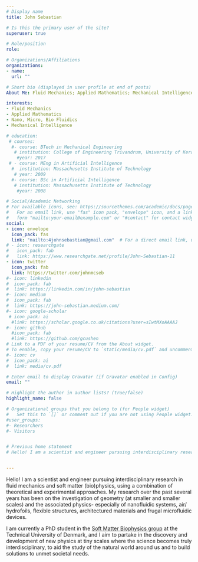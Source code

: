 ```yaml
---
# Display name
title: John Sebastian

# Is this the primary user of the site?
superuser: true

# Role/position
role: 

# Organizations/Affiliations
organizations:
- name: 
  url: ""

# Short bio (displayed in user profile at end of posts)
About Me: Fluid Mechanics; Applied Mathematics; Mechanical Intelligence

interests:
- Fluid Mechanics
- Applied Mathematics
- Nano, Micro, Bio Fluidics
- Mechanical Intelligence

# education:
 # courses:
  #- course: BTech in Mechanical Engineering 
   # institution: College of Engineering Trivandrum, University of Kerala
    #year: 2017
 # - course: MEng in Artificial Intelligence
  #  institution: Massachusetts Institute of Technology
   # year: 2009
  #- course: BSc in Artificial Intelligence
   # institution: Massachusetts Institute of Technology
    #year: 2008

# Social/Academic Networking
# For available icons, see: https://sourcethemes.com/academic/docs/page-builder/#icons
#   For an email link, use "fas" icon pack, "envelope" icon, and a link in the
#   form "mailto:your-email@example.com" or "#contact" for contact widget.
social:
- icon: envelope
  icon_pack: fas
  link: "mailto:4johnsebastian@gmail.com"  # For a direct email link, use "mailto:4johnsebastian@gmail.com".
# - icon: researchgate
#   icon_pack: fab
#   link: https://www.researchgate.net/profile/John-Sebastian-11
- icon: twitter
  icon_pack: fab
  link: https://twitter.com/johnmcseb
#- icon: linkedin
#  icon_pack: fab
#  link: https://linkedin.com/in/john-sebastian
#- icon: medium
#  icon_pack: fab
#  link: https://john-sebastian.medium.com/
#- icon: google-scholar
 # icon_pack: ai
  #link: https://scholar.google.co.uk/citations?user=sIwtMXoAAAAJ
#- icon: github
  #icon_pack: fab
  #link: https://github.com/gcushen
# Link to a PDF of your resume/CV from the About widget.
# To enable, copy your resume/CV to `static/media/cv.pdf` and uncomment the lines below.
#- icon: cv
#  icon_pack: ai
#  link: media/cv.pdf

# Enter email to display Gravatar (if Gravatar enabled in Config)
email: ""

# Highlight the author in author lists? (true/false)
highlight_name: false

# Organizational groups that you belong to (for People widget)
#   Set this to `[]` or comment out if you are not using People widget.
#user_groups:
#- Researchers
#- Visitors


# Previous home statement
# Hello! I am a scientist and engineer pursuing interdisciplinary research in fluid mechanics, electrokinetics and nano-scale systems, with a strong theoretical and applied math focus. My research over the past several years has been on the investigation of geometry (at smaller and smaller scales) and the associated physics- especially of air/ hydrofoils, flexible structures, architectured materials and (micro)fluidic systems. I am currently a master's student in the Green Lab ([the Fluid Mech Lab](https://fluidmechlab.com/)) and I aim to partake in the discovery and development of new physics at tiny scales where the science becomes truly interdisciplinary, to aid the study of the natural world around us and to build solutions to unmet societal needs.


---
```

Hello! I am a scientist and engineer pursuing interdisciplinary research in fluid mechanics and soft matter (bio)physics, using a combination of  theoretical and experimental approaches. My research over the past several years has been on the investigation of geometry (at smaller and smaller scales) and the associated physics- especially of nanofluidic systems, air/ hydrofoils, flexible structures, architectured materials and frugal microfluidic devices. 

I am currently a PhD student in the [Soft Matter Biophysics group](https://jensen-research.com/) at the Technical University of Denmark, and I aim to partake in the discovery and development of new physics at tiny scales where the science becomes truly interdisciplinary, to aid the study of the natural world around us and to build solutions to unmet societal needs.


